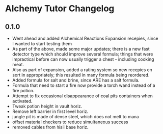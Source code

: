 # Alchemy Tutor Changelog

## 0.1.0

- Went ahead and added Alchemical Reactions Expansion recepies, since I wanted to start testing them
- As part of the above, made some major updates; there is a new fast detector type which should improve several formula; things that were impractical before can now usually trigger a chest - including cooking meat.
- Also as part of expansion, added a rating system so new recepies cn sort in appropriately; this resulted in many formula being reordered.
- Added formula for salt and brine, since ARE has a salt formula.
- Formula that need to start a fire now provide a torch wand instead of a fire potion.
- Attempt to fix occasional disappearance of coal pits containers when activated.
- Tweak potion height in vault horiz.
- Remove left barrier in first level horiz.
- jungle pit is made of dense steel, which does not melt to mana
- offset material checkers to reduce simultaneous success
- removed cables from hisii base horiz.
